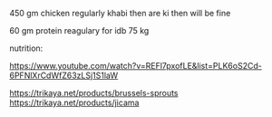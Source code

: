 450 gm chicken regularly khabi then are ki then will be fine

60 gm protein reagulary for idb 75 kg

nutrition:

https://www.youtube.com/watch?v=REFl7pxofLE&list=PLK6oS2Cd-6PFNlXrCdWfZ63zLSj1S1laW


https://trikaya.net/products/brussels-sprouts
https://trikaya.net/products/jicama
